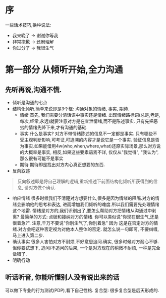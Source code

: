 # 序
一些话术技巧,换种说法:
- 我来晚了 -> 谢谢你等我
- 非常抱歉 -> 还盼理解
- 你过分了 -> 我很生气

# 第一部分 从倾听开始,全力沟通
## 先听再说,沟通不慌.
- 倾听是沟通的七点
- 结构化倾听,简单来说即是3个框: 沟通对象的情绪, 事实, 期待.
  - 情绪
    首先, 我们需要分清话语中事实还是情绪. 出现情绪路标词(总是,老是,每次,经常,永远)就要注意对方是在宣泄情绪,而不是陈述事实. 只有先把恶劣的情绪先降下来,才有沟通的基础.
  - 事实
    什么是事实? 对方不带情绪陈述的信息不一定都是事实. 只有哪些不受主观判断影响,可考证,可追溯的内容才是说它是一个事实.
    验证信息是否为事实.如果能借用4w(who,when,where,what)还原实际场景,那么对方说的大概率是事实, 相反,如果这些要素语焉不详, 仅仅从"我觉得", "我认为",那么很有可能不是事实 
  - 期待
    期待即是找出对方内心真正想要的东西.
- 反向叙述
>反向叙述即是将自己理解的逻辑,重新描述下前面结构化倾听所获得到的信息, 请对方做个确认.
  - 响应情绪
    很多时候我们不清楚对方想要什么,很多是因为情绪的阻隔.对方的情绪会影响他的思考和表达, 进而增加我们倾听的难度.所以我们需要先处理情绪这个地雷.
  情绪是对方的,我们识别出了,要怎么帮助对方把情绪从沟通过中剥离? 最简单的方式: 点破和接纳对方的情绪. 你可以类似说"你现在很生气,还是很着急?". 注意,千万不要说"你别生气了,你别着急" 因为
  这是在否定对方的情绪.对方会吧这种否定视为对他本人整体的否定. 就怎么说一句即可, 不要纠缠, 马上进入第二步.
  - 确认事实
    很多人害怕对方不耐烦,不好意思追问.确实, 很多时候对方耐心不够. 但你要试想下, 追问/不追问的后果, 一个是对方现在的稍微不耐烦, 一种是完全做错了.
  - 明确行动
## 听话听音, 你能听懂别人没有说出来的话
  可以做下专业的行为测试(PDP),看下自己性格.
  复合型: 很多复合型是后天形成的.
  
  